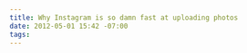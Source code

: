 ```yaml
---
title: Why Instagram is so damn fast at uploading photos
date: 2012-05-01 15:42 -07:00
tags:
---
```


<script async class="speakerdeck-embed" data-slide="82" data-id="4ede6e9cad0da6004d000175" data-ratio="1.299492385786802" src="//speakerdeck.com/assets/embed.js"></script>

